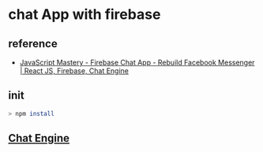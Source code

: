 # chat App with firebase

## reference

- [JavaScript Mastery - Firebase Chat App - Rebuild Facebook Messenger | React JS, Firebase, Chat Engine](https://www.youtube.com/watch?v=Bv9Js3QLOLY)

## init

```sh
> npm install
```

## [Chat Engine](https://chatengine.io/)
